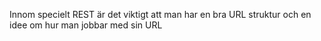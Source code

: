 Innom specielt REST är det viktigt att man har en bra URL struktur och en idee om hur man jobbar med sin URL